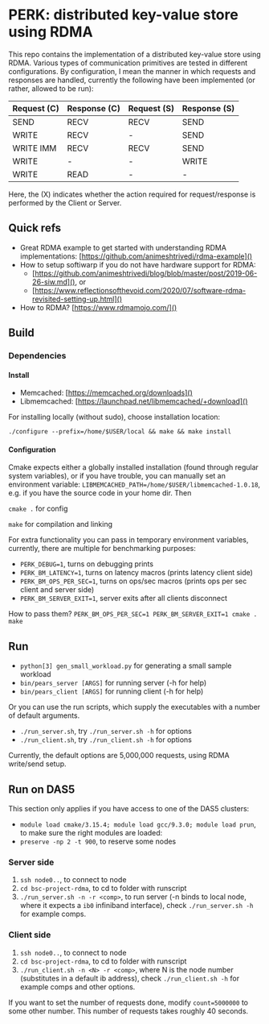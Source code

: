 # PERK: distributed key-value store using RDMA
This repo contains the implementation of a distributed key-value store using RDMA.
Various types of communication primitives are tested in different configurations. 
By configuration, I mean the manner in which requests and responses are handled, currently the following have been implemented (or rather, allowed to be run):

| Request \(C\) | Response \(C\) | Request \(S\) | Response \(S\) |
|-------------|------------|--------------|--------------|
| SEND      | RECV | RECV    | SEND  |
| WRITE     | RECV | -    | SEND  |
| WRITE IMM | RECV | RECV | SEND  |
| WRITE     | -    | -    | WRITE |
| WRITE     | READ | -    | -  |

Here, the \(X\) indicates whether the action required for request/response is performed by the Client or Server.

## Quick refs
- Great RDMA example to get started with understanding RDMA implementations: [https://github.com/animeshtrivedi/rdma-example]()
- How to setup softiwarp if you do not have hardware support for RDMA:
	- [https://github.com/animeshtrivedi/blog/blob/master/post/2019-06-26-siw.md](), or
	- [https://www.reflectionsofthevoid.com/2020/07/software-rdma-revisited-setting-up.html]()
- How to RDMA? [https://www.rdmamojo.com/]()


## Build
### Dependencies
#### Install
- Memcached: [https://memcached.org/downloads]()
- Libmemcached: [https://launchpad.net/libmemcached/+download]()

For installing locally (without sudo), choose installation location:

`./configure --prefix=/home/$USER/local && make && make install`

#### Configuration
Cmake expects either a globally installed installation (found through regular system variables), or if you have trouble, you can manually set an environment variable: `LIBMEMCACHED_PATH=/home/$USER/libmemcached-1.0.18`, e.g. if you have the source code in your home dir. Then

`cmake .` for config

`make` for compilation and linking

For extra functionality you can pass in temporary environment variables, currently, there are multiple for benchmarking purposes:
- `PERK_DEBUG=1`, turns on debugging prints
- `PERK_BM_LATENCY=1`, turns on latency macros (prints latency client side)
- `PERK_BM_OPS_PER_SEC=1`, turns on ops/sec macros (prints ops per sec client and server side)
- `PERK_BM_SERVER_EXIT=1`, server exits after all clients disconnect

How to pass them?
`PERK_BM_OPS_PER_SEC=1 PERK_BM_SERVER_EXIT=1 cmake .
make`


## Run
- `python[3] gen_small_workload.py` for generating a small sample workload
- `bin/pears_server [ARGS]` for running server (-h for help)
- `bin/pears_client [ARGS]` for running client (-h for help)

Or you can use the run scripts, which supply the executables with a number of default arguments.
- `./run_server.sh`, try `./run_server.sh -h` for options
- `./run_client.sh`, try `./run_client.sh -h` for options

Currently, the default options are 5,000,000 requests, using RDMA write/send setup.

## Run on DAS5
This section only applies if you have access to one of the DAS5 clusters:
- `module load cmake/3.15.4; module load gcc/9.3.0; module load prun`, to make sure the right modules are loaded:
- `preserve -np 2 -t 900`, to reserve some nodes

### Server side
1. `ssh node0..`, to connect to node
2. `cd bsc-project-rdma`, to cd to folder with runscript
3. `./run_server.sh -n -r <comp>`, to run server (-n binds to local node, where it expects a `ib0` infiniband interface), check `./run_server.sh -h` for example comps.

### Client side
1. `ssh node0..`, to connect to node
2. `cd bsc-project-rdma`, to cd to folder with runscript
3. `./run_client.sh -n <N> -r <comp>`, where N is the node number (substitutes in a default ib address), check `./run_client.sh -h` for example comps and other options.

If you want to set the number of requests done, modify `count=5000000` to some other number.
This number of requests takes roughly 40 seconds.
